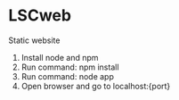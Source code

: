 # LSCweb
Static website
1. Install node and npm
2. Run command: npm install
3. Run command: node app
4. Open browser and go to localhost:{port}